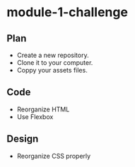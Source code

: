 # module-1-challenge

 ## Plan
 * Create a new repository.
 * Clone it to your computer.
 * Coppy your assets files.
 
 ## Code
 * Reorganize HTML 
 * Use Flexbox

 ## Design
 * Reorganize CSS properly
 
 
 
